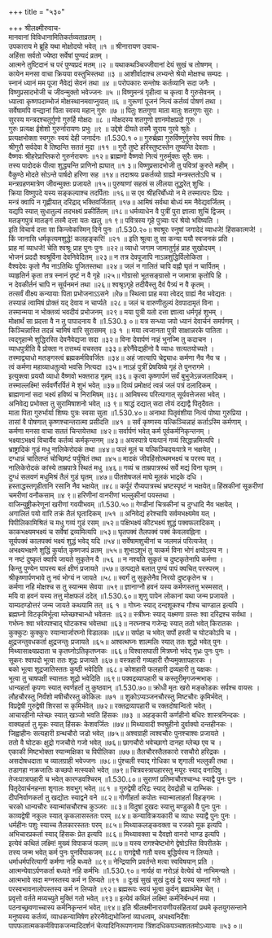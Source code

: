 +++
title = "५३०"

+++
श्रीलक्ष्मीरुवाच-  
मानवानां विविधानामितिकर्तव्यताव्रतम् ।  
उपकाराय मे ब्रूहि यथा मोक्षोदयो भवेत् ॥१ ॥
श्रीनारायण उवाच-  
अहिंसा सर्वतो ज्येष्ठा सर्वेषां पुण्यदं व्रतम् ।  
आत्मने तुष्टिदानं च परं पुण्यप्रदं मतम् ॥२ ॥
यथाकथञ्चिज्जीवानां देयं सुखं च तोषणम् ।  
कायेन मनसा वाचा क्रियया वस्तुभिस्तथा ॥३ ॥
आशीर्वादाश्च लभ्यन्ते श्रेयो मोक्षश्च सम्पदः ।  
स्नानं ध्यानं मम पूजा नैवेद्यं सेवनं तथा ॥४ ॥
परोपकारः सन्तोषः कर्तव्यानि सदा जनैः ।  
विष्णुप्रसादभोजी च जीवन्मुक्तो भवेज्जनः ॥५ ॥
विष्णुमन्त्रं गृहीत्वा च कृत्वा वै गुरुसेवनम् ।  
ध्यात्वा कृष्णपदाम्भोजं मोक्षस्थानमवाप्नुयात् ॥६ ॥
गुरूणां पूजनं नित्यं कर्तव्यं पोषणं तथा ।  
सर्वेषामपि वन्द्यानां पिता स्वस्य महान् गुरुः ॥७ ॥
पितुः शतगुणा माता मातुः शतगुणः सुरः ।  
सुरस्य मन्त्रदश्चतुर्गुणो गुरुर्हि मोक्षदः ॥८ ॥
मोक्षदस्य शतगुणो ज्ञानमोक्षप्रदो गुरुः ।  
गुरुः प्रत्यक्ष ईशेशो गुरुर्नारायणः प्रभुः ॥९ ॥
उद्देशे दीयते तस्मै सुराय गुरवे श्रुतेः ।  
प्रत्यक्षभोक्ता स्वगुरुः स्वयं देही जनार्दनः ॥1.530.१ ०॥
गुरुर्ब्रह्मा गुरुर्विष्णुर्गुरुरेव स्वयं शिवः ।  
श्रीगुरौ सर्वदेवा वै तिष्ठन्ति सततं मुदा ॥११ ॥
गुरौ तुष्टे हरिस्तुष्टस्तेन तुष्यन्ति देवताः ।  
वैष्णवः श्रीहरेप्राप्तिकरो गुरुर्नरायणः ॥१२॥
ब्राह्मणो वैष्णवो नित्यं गुरुर्मुक्तः सुरैः समः ।  
तस्य पादोदकं पीत्वा शुद्ध्यन्ति प्राणिनो ह्यघात् ॥१ ३॥
विष्णुप्रसादभोजी तु पवित्रां कुरुते महीम् ।  
वैकुण्ठे मोदते सोऽन्ते पार्षदो हरिणा सह ॥१४॥
तदाश्रयः प्रकर्तव्यो ग्राह्यो मन्त्रस्ततोऽपि च ।  
मन्त्रग्रहणमात्रेण जीवन्मुक्तः प्रजायते ॥१५॥
पुरुषाणां सहस्रं स लीलया तूद्धरेत् शुचिः ।  
क्रिया विष्णुपदे यस्य सङ्कल्पाश्च तदर्पिताः ॥१६॥
स एव श्रीहरिर्बोध्यो न मे तस्मात्परः प्रियः ।  
मन्त्रं क्वापि न गृह्णीयात् दरिद्राद् भक्तिवर्जितात् ॥१७॥
आमिषं सर्वथा बोध्यं मम नैवेद्यवर्जितम् ।  
यद्यपि स्यात् सुधातुल्यं तदभक्ष्यं प्रकीर्तितम् ॥१८॥
धर्मव्याधेन वै पुत्रीं पुरा ज्ञात्वा शुचिं द्विजम् ।  
मतङ्गपुत्रं मातङ्गं तस्मै दत्ता यतः खलु ॥१ ९॥
पवित्रस्य गृहे पुत्र्याः परं श्रेयो भविष्यति ।  
इति विचार्य दत्ता सा किन्त्वेकस्मिन् दिने पुनः ॥1.530.२०॥
श्वश्रूरः स्नुषां जगादेदं व्याधजे! हिंसकात्मजे! ।  
किं जानासि धर्मकृत्यमशुद्धे! कलहङ्करि! ॥२१ ॥
इति श्रूत्वा तु सा कन्या ययौ स्वजनकं प्रति ।  
प्राह मां व्याधजे! चेति श्वश्रूः प्राह पुनः पुनः ॥२२॥
व्याधो जगाम जामातुर्गृहं प्राह सुखोदयम् ।  
भोजनं प्रददौ श्वश्रूर्विना देवनिवेदितम् ॥२३॥
न तत्र देवपूजापि नाऽन्नशुद्धिर्विलोकिता ।  
वैश्वदेवः कृतो नैव नाऽतिथिः पूजितस्तथा ॥२४॥
जलं न गालितं चापि वह्नौ घृतं न चार्पितम् ।  
व्याहृतिर्न कृता तत्र स्नानं दृष्टं न वै गृहे ॥२५॥
गोग्रासो भूतसङ्ग्रासो न जामात्रा कृतोपि हि ।  
न देवकीर्तनं चापि न सूर्यनमनं तथा ॥२६॥
श्वश्रृऽगृहे तदीयैस्तु दैवं पैत्र्यं न वै कृतम् ।  
तत्सर्वं वीक्ष्य कन्यायाः पिता प्रभोजनाऽऽसने ॥रे७॥
स्थित्वा प्राह मया त्वेदद् ग्राह्यं नैव भवेद्यतः ।  
तस्यान्नं त्वामिषं प्रोक्तं यद् देवाय न चार्प्यते ॥२८॥
जलं च वारुणीतुल्यं देवपादामृतं विना ।  
तस्मान्मया न भोक्तव्यं भवदीयं प्रभोजनम् ॥२९॥
मया पुत्री यतो दत्ता ज्ञात्वा धर्मगृहं शुभम् ।  
मोक्षार्थं सा प्रदत्ता वै न तु पापादनाय वै ॥1.530.३ ०॥
यत्र सन्ध्या जपो ध्यानं देवार्चनं समर्पणम् ।  
किञ्चिन्नास्ति तदन्नं चामिषं वारि सुरासमम् ॥३ १ ॥
मया त्वजानता पुत्री साक्षान्नरके पातिता ।  
त्वद्गृहान्मे शुद्धिरस्ति देवनैवेद्यजा सदा ॥३२॥
विना देवार्पणं नाहं भुनज्मि तु कदाचन ।  
व्याधपुत्रीति वै प्रोक्ता न तत्तथ्यं वचस्तव ॥३३॥
हरेनैंवेद्यहीनो वै व्याधः सत्यतयोच्यते ।  
तस्माद्व्याधो मतङ्गस्त्वं ब्रह्मकर्मविवर्जितः ॥३४॥
अहं जात्यापि चेद्व्याधः कर्मणा नैव नैव च ।  
त्वं कर्मणा महाव्याधतुल्यो भवसि नित्यदा ॥३५॥
नाऽहं पुत्रीं प्रेषयिष्ये गृहं ते पुनरागमे ।  
इत्युक्त्वा प्रययौ व्याधो वैष्णवो भक्तराड गृहम् ॥३६॥
कृत्वा कृष्णार्पणं सर्वं बुभुजेऽन्नजलादिकम् ।  
तस्माल्लक्ष्मि! सर्ववर्णैरर्पितं मे शुभं भवेत् ॥३७॥
दिव्यं प्रमोक्षदं त्वन्नं जलं पत्रं दलादिकम् ।  
ब्राह्मणानां सदा भक्ष्यं हविष्यं च निरामिषम् ॥३८॥
आमिषस्य परित्यागात् सूर्यवत्तेजसा भवेत् ।  
अनिवेद्य प्रभोक्ता तु सुरामिषाशनो भवेत् ॥३ ९॥
श्राद्धं दद्यात् सदा तोयं दद्याद्वै पितृदैवतः ।  
माता पिता गुरुर्भार्या शिष्यः पुत्रः स्वसा सुता ॥1.530.४०॥
अनाथा पितृवंशीया नित्यं पोष्या गुरुप्रिया ।  
तासां वै पोषणात् कृष्णश्चान्तरात्मा प्रसीदति ॥४१ ॥
सर्वं कृष्णस्य यत्किञ्चिन्नाहं कर्ताऽस्मि कर्मणाम् ।  
कर्मणा मनसा वाचा सततं चिन्तयेत्तथा ॥४२॥
सर्वार्पणं भवेत् कर्म पूर्वकर्मनिकृन्तनम् ।  
भक्ष्याऽभक्ष्यं विचार्यैव कर्तव्यं कर्मकृन्तनम् ॥४३॥
अयस्पात्रे पयःपानं गव्यं सिद्धान्नमित्यपि ।  
भ्राष्ट्रादिकं गुडं मधु नालिकेरोदकं तथा ॥४४॥
फलं मूलं च यत्किञ्चिदयःपात्रे न भक्षयेत् ।  
दग्धान्नं चातितप्तं चोच्छिष्टं पर्युषितं तथा ॥४५॥
मादकं जीवहिंसोत्थमभक्ष्यं च परस्य यत् ।  
नालिकेरोदकं कांस्ये ताम्रपात्रे स्थितं मधु ॥४६॥
गव्यं च ताम्रपात्रस्थं सर्वे मद्यं विना घृतम् ।  
दुग्धं सलवणं मधुमिश्रं तैलं गुडं घृतम् ॥४७॥
पीतशेषजलं माघे मूलकं भाद्रके दधि ।  
हस्ताद्धस्तगृहीतानि रसानि नैव भक्षयेत् ॥४८॥
कर्पूरं रौप्यपात्रस्थं भ्रष्टस्पृष्टं न भक्षयेत्॥
हिंस्रकीनां सूकरीणां चमरीणां वनौकसाम् ॥४ ९॥
हरिणीनां वानरीणां भल्लुकीनां पयस्तथा ।  
वाजिन्युष्ट्रीकरेणूनां खरीणां गवयीभवम् ॥1.530.५०॥
गेण्डीनां चित्रकीनां च दुग्धादि नैव भक्षयेत् ।  
अगालितं पयो वारि तक्रं तैलं घृतादिकम् ॥५१ ॥
अनिवेद्यं हरेश्चापि सर्वमभक्ष्यमेव यत् ।  
पिपीलिकामिश्रितं च मधु गव्यं गुडं रसम् ॥५२॥
पक्षिभक्ष्यं कीटभक्ष्यं शुद्धं पक्वफलादिकम् ।  
काकभक्ष्यमभक्ष्यं च सर्वेषां द्रव्यमित्यपि ॥५३॥
घृतपक्वं तैलपक्वं पक्वं केवलवह्निना ।  
सूर्यपक्वं कालपक्वं भक्ष्यं शुद्धं भवेद् यदि ॥५४॥
सर्वेषामशुचीनां च जलमन्नं परित्यजेत् ।  
अभक्ष्यभक्षणे शुद्धिं कुर्यात् कृष्णजपं व्रतम् ॥५५॥
शुभाऽशुभं तु यत्कर्म विना भोगं क्षयोऽस्य न ।  
न नष्टं दुष्कृतं क्वापि जायते सुकृतेन वै ॥५६ ॥
न नश्यति सुकृतं च दुष्टकृतेनापि कर्मणा ।  
किन्तु पुण्येन पापस्य बलं क्षीणं प्रजायते ॥५७॥
उत्पद्यते बलात् पुण्यं पापं क्वचित् परस्परम् ।  
श्रीकृष्णार्पणभावे तु नवं भोग्यं न जायते ॥५८॥
स्वर्गं तु सुकृतेनैव निरयो दुष्टकृतेन च ।  
कर्मणा नहि मोक्षश्च स तु स्यान्मम सेवया ॥५९॥
ज्ञानाग्नौ हवनं यस्य कर्मणस्तत्तु भस्मसात् ।  
मयि वा हवनं यस्य तत्तु मोक्षफलं ददेत् ॥1.530.६०॥
शृणु पापेन लोकानां यथा जन्म प्रजायते ।  
याम्यदण्डोत्तरं जन्म जायते कथयामि तत् ॥६ १ ॥
गोघ्नः स्याद् दन्दशूकश्च गौश्च चाण्डाल इत्यपि ।  
ब्रह्मघ्नो विटकृमिर्भूत्वा म्लेच्छश्चान्धो भवेतत्तः ॥६२॥
स्त्रीघ्नः स्याद् यक्ष्मणा ग्रस्तः श्वा दरिद्रश्च सर्वथा ।  
गर्भघ्नः श्वा भवेत्पश्चाद् घोटकश्च भवेत्तथा ॥६३॥
नरघ्नश्च गजेन्द्रः स्यात् ततो भवेत् किरातकः ।  
कुक्कुटः कुक्कुरः स्यान्मार्जारघ्नो विडालकः ॥६४॥
सर्पहा च भवेत् सर्पो हस्ती च घोटकोऽपि च ।  
क्षुद्रजन्तुवधकर्ता क्षुद्रजन्तुः प्रजायते ॥६५॥
अश्वत्थघ्नः शाल्मलिः स्यात् ततः शूद्रो भवेत् पुनः ।  
मिथ्यासाक्ष्यप्रदाता च कृतघ्नोऽतिकृतघ्नकः ॥६६॥
विश्वासघाती मित्रघ्नो भवेद् गृध्रः पुनः पुनः ।  
सूकरः श्वापदो भूत्वा ततः शूद्रः प्रजायते ॥६७॥
वस्त्रहारी गव्यहारी रौप्यमुक्तापहारकः ।  
बको भूत्वा शूद्रजातिस्ततः कुष्ठी भवेदिति ॥६८॥
कोशहारी फलहारी द्रव्यहारी तु यक्षकः ।  
भूत्वा तु चाषपक्षी स्यात्ततः शूद्रो भवेदिति ॥६९॥
पक्वद्रव्यापहारी च कस्तूरीमृगजन्मभाक् ।  
धान्यहर्ता कृपणः स्यात् स्वर्णहर्ता तु कुष्ठवान् ॥1.530.७०॥
क्रोधी मृतः खरो मङ्कोडकः सर्पश्च वायसः ।  
लौहचौरस्तु निर्वंशो मषीचौरस्तु कोकिलः ॥७१ ॥
शुकोऽप्यञ्जनचौरस्तु मिष्टचौरः कृमिर्भवेत् ।  
विप्रद्वेषी गुरुद्वेषी शिरसां स कृमिर्भवेत् ॥७२॥
रक्तद्रव्यापहारी च रक्तदोषान्वितो भवेत् ।  
आचारहीनो म्लेच्छः स्यात् खञ्जो भवति हिंसकः ॥७३ ॥
अहङ्कारी कर्णहीनो बधिरः शास्त्रनिन्दकः ।  
वाक्यहर्ता तु मूकः स्यात् हिंसकः केशवर्जितः ॥७४॥
मिथ्यावादी श्मश्रुहीनो दुर्वाक्यो दन्तहीनकः ।  
जिह्वाहीनः सत्यहारी ग्रन्थचौरो जडो भवेत् ॥७५॥
अश्वग्राही त्वश्वचौरः पुनश्चाश्वः प्रजायते ।  
ततो वै घोटकः क्षुद्रो गजचौरो गजो भवेत् ॥७६॥
छागचौरो भवेच्छागो दानहा म्लेच्छ एव च ।  
एकाकी मिष्टभोक्ता स्यान्मक्षिका च पिपीलिका ॥७७॥
तैलचौरस्तैलकारो रसचौरो हरिद्रकः ।  
असदोषधदाता च व्यालग्राही भवेज्जनः ॥७८॥
पुंश्चली स्याद् गोधिका च शृगाली भल्लुकी तथा ।  
तडागहा नक्रजातिः कच्छपो मत्स्यको भवेत् ॥७९॥
चित्रवस्त्रापहारस्तु मयूरः स्याद् वनादिषु ।  
तेजःपात्रापहारी च भवेत् कारण्डवश्चिरम् ॥1.530.८०॥
सुराणां प्रतिमाचौरश्चान्धः स्याद्वै पुनः पुनः ।  
पितृदेवार्चनहन्ता शृगालः शवभुग् भवेत् ॥८१ ॥
गुरुद्वेषी दरिद्रः स्याद् देवद्रोही च दाम्भिकः ।  
दीपनिर्वाणकर्ता तु खद्योतः स्याद्वने वने ॥८२॥
गोणीहर्ता कपोतः स्यान्मालाहर्ता विहङ्गमः ।  
चरको धान्यचौरः स्यान्मांसचौरश्च कुञ्जरः ॥८३॥
विदुषां दुखदः स्यात्तु मण्डुको वै पुनः पुनः ।  
काव्यद्वेषी नकुलः स्यात् कृकलासस्ततः परम् ॥८४॥
कन्याविक्रयकारी च व्याधः स्याद्वै पुनः पुनः ।  
धर्महीनः पशुः स्याच्च तैलकारस्ततः परम् ॥८५॥
मिथ्याकलङ्कवक्ता च रजको मूक इत्यपि ।  
अभिचारप्रकर्ता स्याद् हिंसकः प्रेत इत्यपि ॥८६॥
मिथ्यावक्ता च दैवज्ञो वानरो भाण्ड इत्यपि ।  
इत्येवं कथितं लक्ष्मि! मुख्यं विपाकजं फलम् ॥८७॥
यस्य रागश्चेष्टभोगे द्वेषोऽस्ति विपरीतके ।  
तस्य जन्म भवेत् कर्म पुनः पुनर्विपाकजम् ॥८८॥
रागद्वेषौ गतौ यस्य बुद्धिर्यस्य न लिप्यते ।  
धर्माधर्मपरित्यागी कर्मणा नहि बध्यते ॥८९॥
नेन्द्रियाणि प्रवर्तन्ते मत्वा स्वविषयान् प्रति ।  
आत्मन्येवाऽर्पणकर्ता बध्यते नहि कर्मभिः ॥1.530.९०॥
नार्यहं वा नरोऽहं वेत्येवं यो नाभिमन्यते ।  
आत्मभावे सदा मग्नस्तस्य कर्म न लिप्यते ॥९१ ॥
दुःखं सुखं सुखं दुःखं द्वे यस्य समतां गते ।  
परस्वभावनालोपस्तस्य कर्म न लिप्यते ॥९२॥
ब्रह्मरूपः स्वयं भूत्वा कुर्वन् ब्रह्मार्थमेव चेत् ।  
प्रवृत्तो वर्तते मय्यच्युते मुक्तिं गतो भवेत् ॥९३॥
इत्येवं कथितं लक्ष्मि! कर्मनिर्बन्धनं मया ।  
पठनाच्छ्रवणाच्चास्य कर्मनिकृन्तनं भवेत् ॥९४॥
इति श्रीलक्ष्मीनारायणीयसंहितायां प्रथमे कृतयुगसन्ताने मनुष्यस्य कर्तव्यं, व्याधकन्यामिषेण हरेरनैवेद्यभोजिनां व्याधत्वम्, अभक्ष्यनिर्देशः पापफलात्मककर्मविपाकजन्मादिदर्शनं चेत्यादिनिरूपणनामा त्रिंशदधिकपञ्चशततमोऽध्यायः ॥५३ ०॥
    
